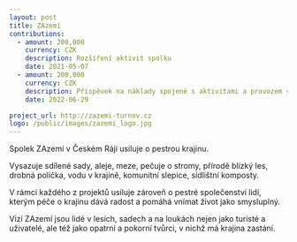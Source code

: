 ```yaml
---
layout: post
title: ZAzemí
contributions:
  - amount: 200,000
    currency: CZK
    description: Rozšíření aktivit spolku
    date: 2021-05-07
  - amount: 200,000
    currency: CZK
    description: Příspěvek na náklady spojené s aktivitami a provozem spolku
    date: 2022-06-29

project_url: http://zazemi-turnov.cz
logo: /public/images/zazemi_logo.jpg
---
```


Spolek ZAzemí v Českém Ráji usiluje o pestrou krajinu.

Vysazuje sdílené sady, aleje, meze, pečuje o stromy, přírodě blízký les, drobná políčka, vodu v krajině, komunitní slepice, sídlištní komposty.

V rámci každého z projektů usiluje zároveň o pestré společenství lidí, kterým péče o krajinu dává radost a pomáhá vnímat život jako smysluplný.

Vizí ZAzemí jsou lidé v lesích, sadech a na loukách nejen jako turisté a uživatelé, ale též jako opatrní a pokorní tvůrci, v nichž má krajina zastání.
